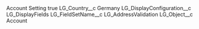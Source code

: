 <?xml version="1.0" encoding="UTF-8"?>
<CustomMetadata xmlns="http://soap.sforce.com/2006/04/metadata" xmlns:xsi="http://www.w3.org/2001/XMLSchema-instance" xmlns:xsd="http://www.w3.org/2001/XMLSchema">
    <label>Account Setting</label>
    <protected>true</protected>
    <values>
        <field>LG_Country__c</field>
        <value xsi:type="xsd:string">Germany</value>
    </values>
    <values>
        <field>LG_DisplayConfiguration__c</field>
        <value xsi:type="xsd:string">LG_DisplayFields</value>
    </values>
    <values>
        <field>LG_FieldSetName__c</field>
        <value xsi:type="xsd:string">LG_AddressValidation</value>
    </values>
    <values>
        <field>LG_Object__c</field>
        <value xsi:type="xsd:string">Account</value>
    </values>
</CustomMetadata>

